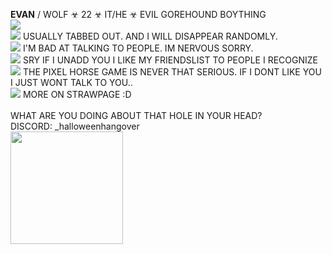 **EVAN** / WOLF ☣ 22 ☣  IT/HE ☣ EVIL GOREHOUND BOYTHING <br/>
<img src="https://gifcity.carrd.co/assets/images/gallery39/59e6c9a7.gif?v=47652796">
<br/>
<img src="https://i.imgur.com/ovaff5r.gif"> USUALLY TABBED OUT. AND I WILL DISAPPEAR RANDOMLY.
<br/>
<img src="https://i.imgur.com/kqNZIYF.gif"> I'M BAD AT TALKING TO PEOPLE. IM NERVOUS SORRY. 
<br/> 
<img src="https://i.imgur.com/BjtQDjG.gif"> SRY IF I UNADD YOU I LIKE MY FRIENDSLIST TO PEOPLE I RECOGNIZE 
<br/>
<img src="https://gifcity.carrd.co/assets/images/gallery31/1ad9e5e9.gif?v=47652796"> THE PIXEL HORSE GAME IS NEVER THAT SERIOUS. IF I DONT LIKE YOU I JUST WONT TALK TO YOU..
<br/>
<img src="https://gifcity.carrd.co/assets/images/gallery01/541621c7.gif?v=47652796"> MORE ON STRAWPAGE :D
<br/>
<br/>
WHAT ARE YOU DOING ABOUT THAT HOLE IN YOUR HEAD? <br/>
DISCORD: _halloweenhangover <br/>
 <img src="https://i.imgur.com/trK19Wf.gif" width="180"> <br/> <br/> <br/>
 
